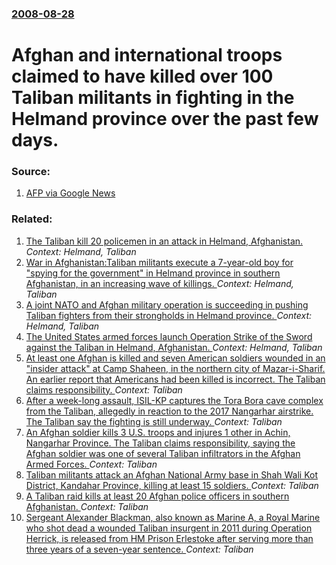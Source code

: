### [2008-08-28](/news/2008/08/28/index.md)

#  Afghan and international troops claimed to have killed over 100 Taliban militants in fighting in the Helmand province over the past few days. 




### Source:

1. [AFP via Google News](http://afp.google.com/article/ALeqM5j5mXeUR7Wl-bZEONaDFzHeJ3FuQQ)

### Related:

1. [The Taliban kill 20 policemen in an attack in Helmand, Afghanistan. ](/news/2015/06/13/the-taliban-kill-20-policemen-in-an-attack-in-helmand-afghanistan.md) _Context: Helmand, Taliban_
2. [War in Afghanistan:Taliban militants execute a 7-year-old boy for "spying for the government" in Helmand province in southern Afghanistan, in an increasing wave of killings. ](/news/2010/06/10/war-in-afghanistan-ptaliban-militants-execute-a-7-year-old-boy-for-spying-for-the-government-in-helmand-province-in-southern-afghanistan.md) _Context: Helmand, Taliban_
3. [A joint NATO and Afghan military operation is succeeding in pushing Taliban fighters from their strongholds in Helmand province. ](/news/2010/02/15/a-joint-nato-and-afghan-military-operation-is-succeeding-in-pushing-taliban-fighters-from-their-strongholds-in-helmand-province.md) _Context: Helmand, Taliban_
4. [ The United States armed forces launch Operation Strike of the Sword against the Taliban in Helmand, Afghanistan. ](/news/2009/07/2/the-united-states-armed-forces-launch-operation-strike-of-the-sword-against-the-taliban-in-helmand-afghanistan.md) _Context: Helmand, Taliban_
5. [At least one Afghan is killed and seven American soldiers wounded in an "insider attack" at Camp Shaheen, in the northern city of Mazar-i-Sharif. An earlier report that Americans had been killed is incorrect. The Taliban claims responsibility. ](/news/2017/06/17/at-least-one-afghan-is-killed-and-seven-american-soldiers-wounded-in-an-insider-attack-at-camp-shaheen-in-the-northern-city-of-mazar-i-sh.md) _Context: Taliban_
6. [After a week-long assault, ISIL-KP captures the Tora Bora cave complex from the Taliban, allegedly in reaction to the 2017 Nangarhar airstrike. The Taliban say the fighting is still underway. ](/news/2017/06/14/after-a-week-long-assault-isil-kp-captures-the-tora-bora-cave-complex-from-the-taliban-allegedly-in-reaction-to-the-2017-nangarhar-airstri.md) _Context: Taliban_
7. [An Afghan soldier kills 3 U.S. troops and injures 1 other in Achin, Nangarhar Province. The Taliban claims responsibility, saying the Afghan soldier was one of several Taliban infiltrators in the Afghan Armed Forces. ](/news/2017/06/10/an-afghan-soldier-kills-3-u-s-troops-and-injures-1-other-in-achin-nangarhar-province-the-taliban-claims-responsibility-saying-the-afghan.md) _Context: Taliban_
8. [Taliban militants attack an Afghan National Army base in Shah Wali Kot District, Kandahar Province, killing at least 15 soldiers. ](/news/2017/05/26/taliban-militants-attack-an-afghan-national-army-base-in-shah-wali-kot-district-kandahar-province-killing-at-least-15-soldiers.md) _Context: Taliban_
9. [A Taliban raid kills at least 20 Afghan police officers in southern Afghanistan. ](/news/2017/05/21/a-taliban-raid-kills-at-least-20-afghan-police-officers-in-southern-afghanistan.md) _Context: Taliban_
10. [Sergeant Alexander Blackman, also known as Marine A, a Royal Marine who shot dead a wounded Taliban insurgent in 2011 during Operation Herrick, is released from HM Prison Erlestoke after serving more than three years of a seven-year sentence. ](/news/2017/04/28/sergeant-alexander-blackman-also-known-as-marine-a-a-royal-marine-who-shot-dead-a-wounded-taliban-insurgent-in-2011-during-operation-herri.md) _Context: Taliban_
